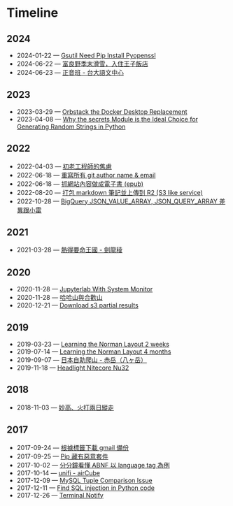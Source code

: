 # Timeline

## 2024

- 2024-01-22 — [Gsutil Need Pip Install Pyopenssl](/posts/gsutil-need-pip-install-pyopenssl)
- 2024-06-22 — [富良野季末滑雪，入住王子飯店](/posts/furano)
- 2024-06-23 — [正音班 - 台大語文中心](/posts/pronunciation-class)

## 2023

- 2023-03-29 — [Orbstack the Docker Desktop Replacement](/posts/orbstack-the-docker-desktop-replacement)
- 2023-04-08 — [Why the secrets Module is the Ideal Choice for Generating Random Strings in Python](/posts/python-secrets-module)

## 2022

- 2022-04-03 — [初老工程師的焦慮](/posts/career_2022)
- 2022-06-18 — [重寫所有 git author name & email](/posts/rewrite_git_author_info)
- 2022-06-18 — [抓網站內容做成電子書 (epub)](/posts/create_epub_from_website)
- 2022-08-20 — [打包 markdown 筆記並上傳到 R2 (S3 like service)](/posts/upload_markdowns_to_r2)
- 2022-10-28 — [BigQuery JSON_VALUE_ARRAY, JSON_QUERY_ARRAY 差異跟小雷](/posts/bq_json_value_array)

## 2021

- 2021-03-28 — [熱得要命王國 - 劍龍稜](/posts/mt_Stegosaurus)

## 2020

- 2020-11-28 — [Jupyterlab With System Monitor](/posts/jupyterlab-with-system-monitor)
- 2020-11-28 — [哈哈山與合歡山](/posts/hehuan)
- 2020-12-21 — [Download s3 partial results](/posts/download_s3_partial_results)

## 2019

- 2019-03-23 — [Learning the Norman Layout 2 weeks](/posts/learning-norman-layout-week2)
- 2019-07-14 — [Learning the Norman Layout 4 months](/posts/learning-the-norman-layout-4-months)
- 2019-09-07 — [日本自助爬山 - 赤岳（八ヶ岳）](/posts/hiking-akadake-yatsukadake)
- 2019-11-18 — [Headlight Nitecore Nu32](/posts/headlight-nitecore-nu32)

## 2018

- 2018-11-03 — [妙高、火打兩日縱走](/posts/myoko)

## 2017

- 2017-09-24 — [根據標籤下載 gmail 備份](/posts/google-takeout)
- 2017-09-25 — [Pip 藏有惡意套件](/posts/pip-malicious-packages)
- 2017-10-02 — [分分鐘看懂 ABNF 以 language tag 為例](/posts/rfc-5234)
- 2017-10-14 — [unifi - airCube](/posts/airCube)
- 2017-12-09 — [MySQL Tuple Comparison Issue](/posts/mysql-tuple-comparison-issue)
- 2017-12-11 — [Find SQL injection in Python code](/posts/find-sql-injection-in-python-code)
- 2017-12-26 — [Terminal Notify](/posts/terminal-notify)

